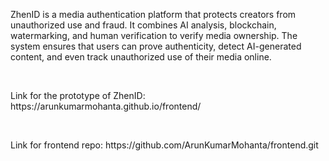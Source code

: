 <p>ZhenID is a media authentication platform that protects creators from unauthorized use and fraud. It combines AI analysis, blockchain, watermarking, and human verification to verify media ownership. The system ensures that users can prove authenticity, detect AI-generated content, and even track unauthorized use of their media online.</p>
<br>
<p> Link for the prototype of ZhenID: https://arunkumarmohanta.github.io/frontend/ </p>
<br>
<p> Link for frontend repo: https://github.com/ArunKumarMohanta/frontend.git </p>

